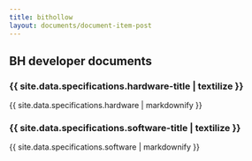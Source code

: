 ```yaml
---
title: bithollow
layout: documents/document-item-post
---
```

## BH developer documents

### {{ site.data.specifications.hardware-title | textilize }}
{{ site.data.specifications.hardware | markdownify }}

### {{ site.data.specifications.software-title | textilize }}
{{ site.data.specifications.software | markdownify }}
